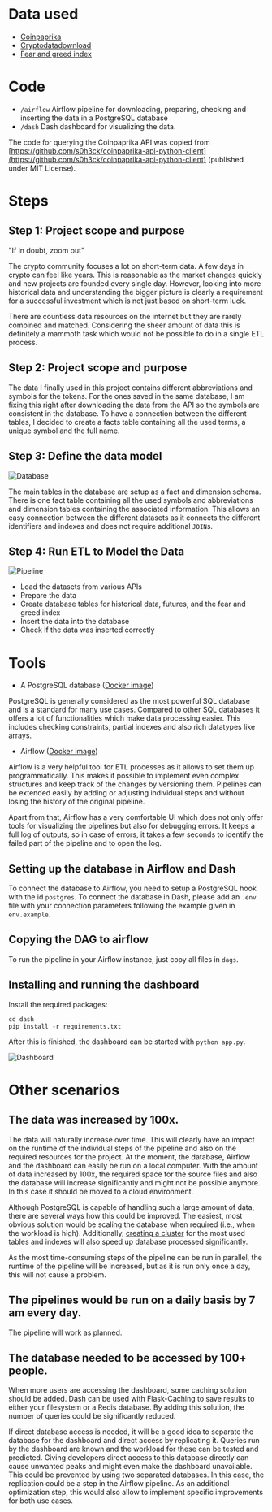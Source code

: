 # Data used

* [Coinpaprika](https://coinpaprika.com/)
* [Cryptodatadownload](https://www.cryptodatadownload.com)
* [Fear and greed index](https://api.alternative.me/fng/)

# Code

* `/airflow` Airflow pipeline for downloading, preparing, checking and inserting the data in a PostgreSQL database
* `/dash` Dash dashboard for visualizing the data.

The code for querying the Coinpaprika API was copied from [https://github.com/s0h3ck/coinpaprika-api-python-client](https://github.com/s0h3ck/coinpaprika-api-python-client) (published under MIT License).

# Steps

## Step 1: Project scope and purpose

"If in doubt, zoom out"

The crypto community focuses a lot on short-term data. A few days in crypto can feel like years. This is reasonable 
as the market changes quickly and new projects are founded every single day. However, looking into more historical 
data and understanding the bigger picture is clearly a requirement for a successful investment which is not just based on short-term luck.

There are countless data resources on the internet but they are rarely combined and matched. Considering the sheer 
amount of data this is definitely a mammoth task which would not be possible to do in a single ETL process.

## Step 2: Project scope and purpose

The data I finally used in this project contains different abbreviations and symbols for the tokens. For the ones 
saved in the same database, I am fixing this right after downloading the data from the API so the symbols are 
consistent in the database. To have a connection between the different tables, I decided to create a facts table 
containing all the used terms, a unique symbol and the full name.

## Step 3: Define the data model

![Database](assets/db.png?raw=true "ER Diagram")

The main tables in the database are setup as a fact and dimension schema. There is one fact table containing all 
the used symbols and abbreviations and dimension tables containing the associated information. This allows an easy 
connection between the different datasets as it connects the different identifiers and indexes and does not require 
additional `JOIN`s.

## Step 4: Run ETL to Model the Data

![Pipeline](assets/pipeline.png?raw=true "Pipeline")

* Load the datasets from various APIs
* Prepare the data
* Create database tables for historical data, futures, and the fear and greed index
* Insert the data into the database
* Check if the data was inserted correctly

# Tools

* A PostgreSQL database ([Docker image](https://hub.docker.com/_/postgres))

PostgreSQL is generally considered as the most powerful SQL database and is a standard for many use cases. Compared 
to other SQL databases it offers a lot of functionalities which make data processing easier. This includes checking 
constraints, partial indexes and also rich datatypes like arrays.

* Airflow ([Docker image](https://hub.docker.com/r/apache/airflow))

Airflow is a very helpful tool for ETL processes as it allows to set them up programmatically. This makes it 
possible to implement even complex structures and keep track of the changes by versioning them. Pipelines can be 
extended easily by adding or adjusting individual steps and without losing the history of the original pipeline.

Apart from that, Airflow has a very comfortable UI which does not only offer tools for visualizing the pipelines but 
also for debugging errors. It keeps a full log of outputs, so in case of errors, it takes a few seconds to identify 
the failed part of the pipeline and to open the log. 

## Setting up the database in Airflow and Dash

To connect the database to Airflow, you need to setup a PostgreSQL hook with the id `postgres`. To connect the 
database in Dash, please add an `.env` file with your connection parameters following the example given in `env.example`.

## Copying the DAG to airflow

To run the pipeline in your Airflow instance, just copy all files in `dags`.

## Installing and running the dashboard

Install the required packages:

    cd dash
    pip install -r requirements.txt

After this is finished, the dashboard can be started with `python app.py`.

![Dashboard](assets/dashboard.png?raw=true "Dashboard")

# Other scenarios

## The data was increased by 100x.

The data will naturally increase over time. This will clearly have an impact on the runtime of the individual steps 
of the pipeline and also on the required resources for the project.  At the moment, the database, Airflow and the 
dashboard can easily be run on a local computer. With the amount of data increased by 100x, the required space for 
the source files and also the database will increase significantly and might not be possible anymore. In this case 
it should be moved to a cloud environment.

Although PostgreSQL is capable of handling such a large amount of data, there are several ways how this could be 
improved. The easiest, most obvious solution would be scaling the database when required (i.e., when the workload is 
high). Additionally, [creating a cluster](https://www.postgresql.org/docs/9.1/sql-cluster.html) for the most used 
tables and indexes will also speed up database processed significantly. 

As the most time-consuming steps of the pipeline can be run in parallel, the runtime of the pipeline will be 
increased, but as it is run only once a day, this will not cause a problem.

## The pipelines would be run on a daily basis by 7 am every day.

The pipeline will work as planned.

## The database needed to be accessed by 100+ people.

When more users are accessing the dashboard, some caching solution should be added. Dash can be used with 
Flask-Caching to save results to either your filesystem or a Redis database. By adding this solution, the number of 
queries could be significantly reduced.

If direct database access is needed, it will be a good idea to separate the database for the dashboard and direct 
access by replicating it. Queries run by the dashboard are known and the workload for these can be tested  and 
predicted. Giving developers direct access to this database directly can cause unwanted peaks and might even make the 
dashboard unavailable. This could be prevented by using two separated databases. In this case, the replication could 
be a step in the Airflow pipeline. As an additional optimization step, this would also allow to implement specific 
improvements for both use cases.
